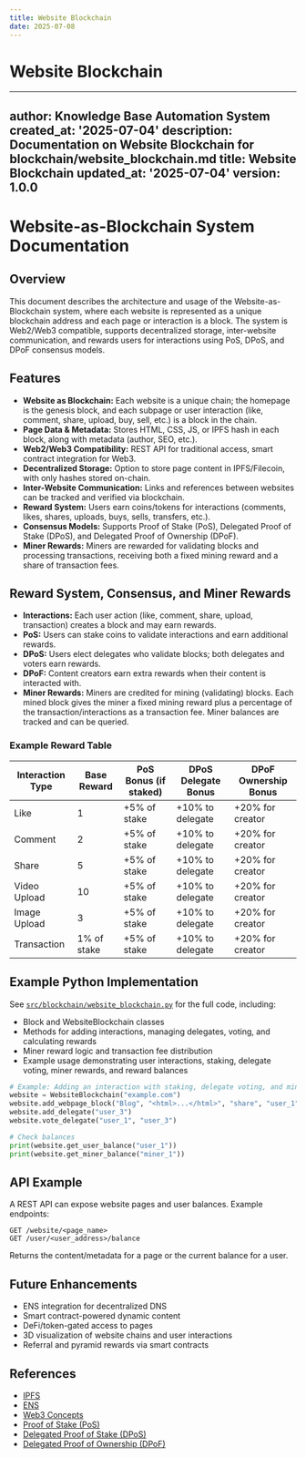 ```yaml
---
title: Website Blockchain
date: 2025-07-08
---
```


# Website Blockchain

---
author: Knowledge Base Automation System
created_at: '2025-07-04'
description: Documentation on Website Blockchain for blockchain/website_blockchain.md
title: Website Blockchain
updated_at: '2025-07-04'
version: 1.0.0
---

# Website-as-Blockchain System Documentation

## Overview

This document describes the architecture and usage of the Website-as-Blockchain system, where each website is represented as a unique blockchain address and each page or interaction is a block. The system is Web2/Web3 compatible, supports decentralized storage, inter-website communication, and rewards users for interactions using PoS, DPoS, and DPoF consensus models.

## Features

- **Website as Blockchain:** Each website is a unique chain; the homepage is the genesis block, and each subpage or user interaction (like, comment, share, upload, buy, sell, etc.) is a block in the chain.
- **Page Data & Metadata:** Stores HTML, CSS, JS, or IPFS hash in each block, along with metadata (author, SEO, etc.).
- **Web2/Web3 Compatibility:** REST API for traditional access, smart contract integration for Web3.
- **Decentralized Storage:** Option to store page content in IPFS/Filecoin, with only hashes stored on-chain.
- **Inter-Website Communication:** Links and references between websites can be tracked and verified via blockchain.
- **Reward System:** Users earn coins/tokens for interactions (comments, likes, shares, uploads, buys, sells, transfers, etc.).
- **Consensus Models:** Supports Proof of Stake (PoS), Delegated Proof of Stake (DPoS), and Delegated Proof of Ownership (DPoF).
- **Miner Rewards:** Miners are rewarded for validating blocks and processing transactions, receiving both a fixed mining reward and a share of transaction fees.

## Reward System, Consensus, and Miner Rewards

- **Interactions:** Each user action (like, comment, share, upload, transaction) creates a block and may earn rewards.
- **PoS:** Users can stake coins to validate interactions and earn additional rewards.
- **DPoS:** Users elect delegates who validate blocks; both delegates and voters earn rewards.
- **DPoF:** Content creators earn extra rewards when their content is interacted with.
- **Miner Rewards:** Miners are credited for mining (validating) blocks. Each mined block gives the miner a fixed mining reward plus a percentage of the transaction/interactions as a transaction fee. Miner balances are tracked and can be queried.

### Example Reward Table

| Interaction Type | Base Reward | PoS Bonus (if staked) | DPoS Delegate Bonus | DPoF Ownership Bonus |
|------------------|-------------|----------------------|---------------------|---------------------|
| Like             | 1           | +5% of stake         | +10% to delegate    | +20% for creator    |
| Comment          | 2           | +5% of stake         | +10% to delegate    | +20% for creator    |
| Share            | 5           | +5% of stake         | +10% to delegate    | +20% for creator    |
| Video Upload     | 10          | +5% of stake         | +10% to delegate    | +20% for creator    |
| Image Upload     | 3           | +5% of stake         | +10% to delegate    | +20% for creator    |
| Transaction      | 1% of stake | +5% of stake         | +10% to delegate    | +20% for creator    |


## Example Python Implementation

See [`src/blockchain/website_blockchain.py`](../../src/blockchain/website_blockchain.py) for the full code, including:

- Block and WebsiteBlockchain classes
- Methods for adding interactions, managing delegates, voting, and calculating rewards
- Miner reward logic and transaction fee distribution
- Example usage demonstrating user interactions, staking, delegate voting, miner rewards, and reward balances

```python
# Example: Adding an interaction with staking, delegate voting, and miner rewards
website = WebsiteBlockchain("example.com")
website.add_webpage_block("Blog", "<html>...</html>", "share", "user_1", "miner_1", stake=50)
website.add_delegate("user_3")
website.vote_delegate("user_1", "user_3")

# Check balances
print(website.get_user_balance("user_1"))
print(website.get_miner_balance("miner_1"))
```

## API Example

A REST API can expose website pages and user balances. Example endpoints:

```http
GET /website/<page_name>
GET /user/<user_address>/balance
```

Returns the content/metadata for a page or the current balance for a user.

## Future Enhancements

- ENS integration for decentralized DNS
- Smart contract-powered dynamic content
- DeFi/token-gated access to pages
- 3D visualization of website chains and user interactions
- Referral and pyramid rewards via smart contracts

## References

- [IPFS](https://ipfs.tech/)
- [ENS](https://ens.domains/)
- [Web3 Concepts](https://ethereum.org/en/web3/)
- [Proof of Stake (PoS)](https://ethereum.org/en/developers/docs/consensus-mechanisms/pos/)
- [Delegated Proof of Stake (DPoS)](https://www.investopedia.com/terms/d/delegated-proof-stake-dpos.asp)
- [Delegated Proof of Ownership (DPoF)](https://blockchainhub.net/blog/delegated-proof-of-ownership/)
